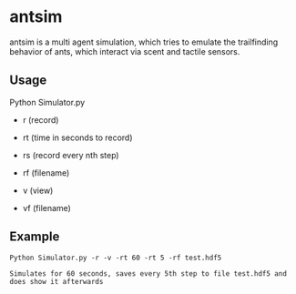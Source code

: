 # antsim

antsim is a multi agent simulation, which tries to emulate the trailfinding behavior of ants, which interact via scent and tactile sensors.

## Usage

Python Simulator.py
 - r (record)
 - rt (time in seconds to record)
 - rs (record every nth step)
 - rf (filename)

 - v (view)
 - vf (filename)

## Example
	Python Simulator.py -r -v -rt 60 -rt 5 -rf test.hdf5

	Simulates for 60 seconds, saves every 5th step to file test.hdf5 and does show it afterwards